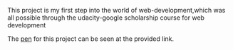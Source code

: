 This project is my first step into the world of web-development,which was all possible through the udacity-google scholarship course for web development 

The [pen](https://codepen.io/ElephantHunter/pen/Jpqgey) for this project can be seen at the provided link.